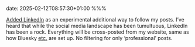 date: 2025-02-12T08:57:30+01:00
%%%

[Added LinkedIn](https://www.linkedin.com/in/douglashill-co) as an experimental additional way to follow my posts. I’ve heard that while the social media landscape has been tumultuous, LinkedIn has been a rock. Everything will be cross-posted from my website, same as how Bluesky [etc.](https://douglashill.co/follow/) are set up. No filtering for only ‘professional’ posts.
